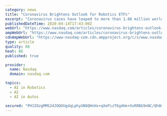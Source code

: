 ```yaml
---
category: news
title: "Coronavirus Brightens Outlook for Robotics ETFs"
excerpt: "Coronavirus cases have leaped to more than 1.86 million worldwide, with governments and business operators increasingly looking for ways to maintain operations along with curbing its spread. In such a scenario,"
publishedDateTime: 2020-04-14T17:43:00Z
webUrl: "https://www.nasdaq.com/articles/coronavirus-brightens-outlook-for-robotics-etfs-2020-04-14"
ampWebUrl: "https://www.nasdaq.com/articles/coronavirus-brightens-outlook-for-robotics-etfs-2020-04-14?amp"
cdnAmpWebUrl: "https://www-nasdaq-com.cdn.ampproject.org/c/s/www.nasdaq.com/articles/coronavirus-brightens-outlook-for-robotics-etfs-2020-04-14?amp"
type: article
quality: 86
heat: 86
published: true

provider:
  name: Nasdaq
  domain: nasdaq.com

topics:
  - AI in Robotics
  - AI
  - AI in Autos

secured: "PH1IOzgMMS2dJOQUUgdqLphyUN8QHnHx+qXePizT6g4He+XvRRBG9nNC/Qh0mWhU5mLRbK7oDWLHPw2dGstvp+isgJC8MjqLJ5hKezJtYLgSNBaLw/Xbtd+0AdXvWipAyWHdTG4+r+caV9Oto+T4kEMymmibKjgw3c9dNPWkV4Cv4aM6ZhXZKq/dno6kiKKRZOelBv8Z6zq0R1ZNz93svLjJcNkP1YXEJDOK/JSn0ETSaKyLibL7CN6jGkE6r13o698C4hjGaYxwl99u0H/xFj/yhe5BD7CXTwNZyxhoD4UvmWfYAXZYxaw3AMkn8b5FIfgFpx+HCBLKYrSV2wNO5K4vcZHYW4XKycuhhZ5KJFzs3ETqCHhJxEGWU9I7V7LWFKdDVQYO9rqpJiXegKyfZcnbaehS0UZK5rkNNacffdpYEjNeBUqGxa/FLvDFYuFlxf2fkOuir0pCIu1/c2kcMe1MVUSPsJbLG4ZkKpnCiF4=;nJykdJa9CNEre9q2vcXKjA=="
---
```



